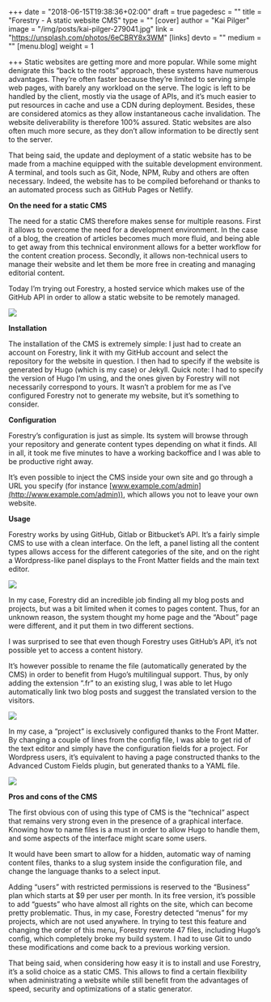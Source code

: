 +++
date = "2018-06-15T19:38:36+02:00"
draft = true
pagedesc = ""
title = "Forestry - A static website CMS"
type = ""
[cover]
author = "Kai Pilger"
image = "/img/posts/kai-pilger-279041.jpg"
link = "https://unsplash.com/photos/6eCBRY8x3WM"
[links]
devto = ""
medium = ""
[menu.blog]
weight = 1

+++
Static websites are getting more and more popular. While some might denigrate this “back to the roots” approach, these systems have numerous advantages. They’re often faster because they’re limited to serving simple web pages, with barely any workload on the serve. The logic is left to be handled by the client, mostly via the usage of APIs, and it’s much easier to put resources in cache and use a CDN during deployment. Besides, these are considered atomics as they allow instantaneous cache invalidation. The website deliverability is therefore 100% assured. Static websites are also often much more secure, as they don’t allow information to be directly sent to the server.

That being said, the update and deployment of a static website has to be made from a machine equipped with the suitable development environment. A terminal, and tools such as Git, Node, NPM, Ruby and others are often necessary. Indeed, the website has to be compiled beforehand or thanks to an automated process such as GitHub Pages or Netlify.

**On the need for a static CMS**

The need for a static CMS therefore makes sense for multiple reasons. First it allows to overcome the need for a development environment. In the case of a blog, the creation of articles becomes much more fluid, and being able to get away from this technical environment allows for a better workflow for the content creation process. Secondly, it allows non-technical users to manage their website and let them be more free in creating and managing editorial content.

Today I’m trying out Forestry, a hosted service which makes use of the GitHub API in order to allow a static website to be remotely managed.

![](/img/posts/forestry-logo.jpg)

**Installation**

The installation of the CMS is extremely simple: I just had to create an account on Forestry, link it with my GitHub account and select the repository for the website in question. I then had to specify if the website is generated by Hugo (which is my case) or Jekyll. Quick note: I had to specify the version of Hugo I’m using, and the ones given by Forestry will not necessarily correspond to yours. It wasn’t a problem for me as I’ve configured Forestry not to generate my website, but it’s something to consider.

**Configuration**

Forestry’s configuration is just as simple. Its system will browse through your repository and generate content types depending on what it finds. All in all, it took me five minutes to have a working backoffice and I was able to be productive right away.

It’s even possible to inject the CMS inside your own site and go through a URL you specify (for instance [www.example.com/admin](http://www.example.com/admin)), which allows you not to leave your own website.

**Usage**

Forestry works by using GitHub, Gitlab or Bitbucket’s API. It’s a fairly simple CMS to use with a clean interface. On the left, a panel listing all the content types allows access for the different categories of the site, and on the right a Wordpress-like panel displays to the Front Matter fields and the main text editor.

![](/img/posts/forestry1.JPG)

In my case, Forestry did an incredible job finding all my blog posts and projects, but was a bit limited when it comes to pages content. Thus, for an unknown reason, the system thought my home page and the “About” page were different, and it put them in two different sections.

I was surprised to see that even though Forestry uses GitHub’s API, it’s not possible yet to access a content history.

It’s however possible to rename the file (automatically generated by the CMS) in order to benefit from Hugo’s multilingual support. Thus, by only adding the extension “.fr” to an existing slug, I was able to let Hugo automatically link two blog posts and suggest the translated version to the visitors.

![](/img/posts/forestry2.JPG)

In my case, a “project” is exclusively configured thanks to the Front Matter. By changing a couple of lines from the config file, I was able to get rid of the text editor and simply have the configuration fields for a project. For Wordpress users, it’s equivalent to having a page constructed thanks to the Advanced Custom Fields plugin, but generated thanks to a YAML file.

![](/img/posts/forestry3.JPG)

**Pros and cons of the CMS**

The first obvious con of using this type of CMS is the “technical” aspect that remains very strong even in the presence of a graphical interface. Knowing how to name files is a must in order to allow Hugo to handle them, and some aspects of the interface might scare some users.

It would have been smart to allow for a hidden, automatic way of naming content files, thanks to a slug system inside the configuration file, and change the language thanks to a select input.

Adding “users” with restricted permissions is reserved to the “Business” plan which starts at $9 per user per month. In its free version, it’s possible to add “guests” who have almost all rights on the site, which can become pretty problematic. Thus, in my case, Forestry detected “menus” for my projects, which are not used anywhere. In trying to test this feature and changing the order of this menu, Forestry rewrote 47 files, including Hugo’s config, which completely broke my build system. I had to use Git to undo these modifications and come back to a previous working version.

That being said, when considering how easy it is to install and use Forestry, it’s a solid choice as a static CMS. This allows to find a certain flexibility when administrating a website while still benefit from the advantages of speed, security and optimizations of a static generator.